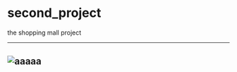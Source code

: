 # second_project
the shopping mall project

-------------------
![aaaaa](https://user-images.githubusercontent.com/26620470/38351840-398f0c3a-38ec-11e8-9454-c444a9f8402b.PNG)
-------------------
